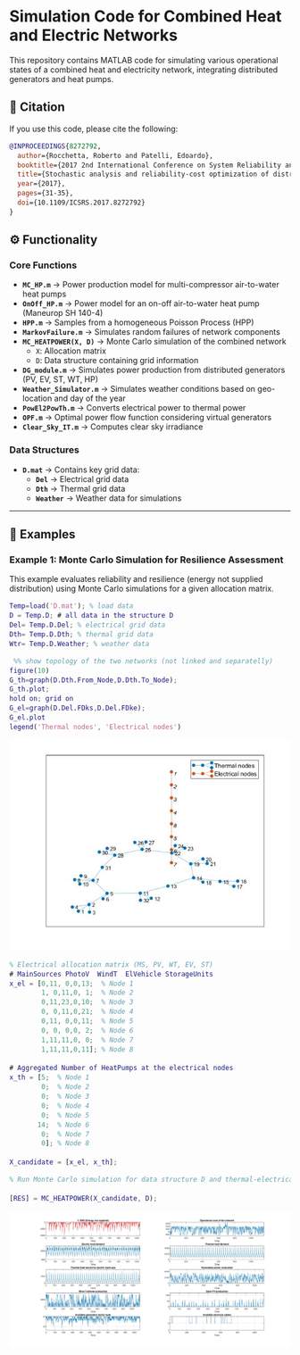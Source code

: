 # **Simulation Code for Combined Heat and Electric Networks**  

This repository contains MATLAB code for simulating various operational states of a combined heat and electricity network, integrating distributed generators and heat pumps.  

## **📄 Citation**  
If you use this code, please cite the following:  

```bibtex
@INPROCEEDINGS{8272792,
  author={Rocchetta, Roberto and Patelli, Edoardo},
  booktitle={2017 2nd International Conference on System Reliability and Safety (ICSRS)}, 
  title={Stochastic analysis and reliability-cost optimization of distributed generators and air source heat pumps}, 
  year={2017},
  pages={31-35},
  doi={10.1109/ICSRS.2017.8272792}
}
```
  

## ⚙️ Functionality

### Core Functions
- **`MC_HP.m`** → Power production model for multi-compressor air-to-water heat pumps  
- **`OnOff_HP.m`** → Power model for an on-off air-to-water heat pump (Maneurop SH 140-4)  
- **`HPP.m`** → Samples from a homogeneous Poisson Process (HPP)  
- **`MarkovFailure.m`** → Simulates random failures of network components  
- **`MC_HEATPOWER(X, D)`** → Monte Carlo simulation of the combined network  
  - `X`: Allocation matrix  
  - `D`: Data structure containing grid information  
- **`DG_module.m`** → Simulates power production from distributed generators (PV, EV, ST, WT, HP)  
- **`Weather_Simulator.m`** → Simulates weather conditions based on geo-location and day of the year  
- **`PowEl2PowTh.m`** → Converts electrical power to thermal power  
- **`OPF.m`** → Optimal power flow function considering virtual generators  
- **`Clear_Sky_IT.m`** → Computes clear sky irradiance  

### Data Structures
- **`D.mat`** → Contains key grid data:
  - **`Del`** → Electrical grid data  
  - **`Dth`** → Thermal grid data  
  - **`Weather`** → Weather data for simulations  

---

## 📌 Examples

### Example 1: Monte Carlo Simulation for Resilience Assessment  
This example evaluates reliability and resilience (energy not supplied distribution) using Monte Carlo simulations for a given allocation matrix.

```matlab
Temp=load('D.mat'); % load data
D = Temp.D; # all data in the structure D
Del= Temp.D.Del; % electrical grid data
Dth= Temp.D.Dth; % thermal grid data
Wtr= Temp.D.Weather; % weather data
```

 
```matlab
 %% show topology of the two networks (not linked and separatelly)
figure(10)
G_th=graph(D.Dth.From_Node,D.Dth.To_Node);
G_th.plot;
hold on; grid on
G_el=graph(D.Del.FDks,D.Del.FDke);
G_el.plot
legend('Thermal nodes', 'Electrical nodes')
```   

<p align="center">
  <img src="./figs/CombinedGridTopology.jpg" alt="Size Limit CLI" width="650">
</p>


 
```matlab
% Electrical allocation matrix (MS, PV, WT, EV, ST)
# MainSources PhotoV  WindT  ElVehicle StorageUnits
x_el = [0,11, 0,0,13;  % Node 1
        1, 0,11,0, 1;  % Node 2
        0,11,23,0,10;  % Node 3
        0, 0,11,0,21;  % Node 4
        0,11, 0,0,11;  % Node 5
        0, 0, 0,0, 2;  % Node 6
        1,11,11,0, 0;  % Node 7
        1,11,11,0,11]; % Node 8

# Aggregated Number of HeatPumps at the electrical nodes
x_th = [5;  % Node 1
        0;  % Node 2
        0;  % Node 3
        0;  % Node 4
        0;  % Node 5
       14;  % Node 6
        0;  % Node 7
        0]; % Node 8    

X_candidate = [x_el, x_th];
```    


```matlab
% Run Monte Carlo simulation for data structure D and thermal-electrical allocation 

[RES] = MC_HEATPOWER(X_candidate, D);  
```   


<p align="center">
  <img src="./figs/ExampleSimulationResults.jpg"  width="750">
</p>

 
